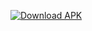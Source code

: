 [![Download APK](https://user-images.githubusercontent.com/114044633/223920025-83687de0-e463-4c5d-8122-e06e4bb7d40c.png)](https://expo.dev/artifacts/eas/iYGhqhYcL3m4P9RLfxsc6E.apk)
